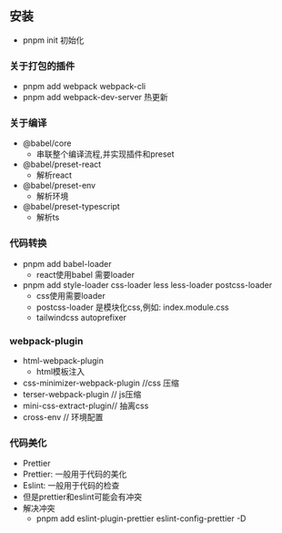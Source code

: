 ## 安装
- pnpm init 初始化

### 关于打包的插件
- pnpm add webpack webpack-cli
- pnpm add webpack-dev-server 热更新

### 关于编译
- @babel/core 
  - 串联整个编译流程,并实现插件和preset
- @babel/preset-react 
  - 解析react
- @babel/preset-env 
  - 解析环境
- @babel/preset-typescript 
  - 解析ts

### 代码转换
- pnpm add babel-loader
  - react使用babel 需要loader
- pnpm add style-loader css-loader less less-loader postcss-loader
  - css使用需要loader
  - postcss-loader 是模块化css,例如: index.module.css
  - tailwindcss autoprefixer

### webpack-plugin
- html-webpack-plugin 
  - html模板注入
- css-minimizer-webpack-plugin //css 压缩 
- terser-webpack-plugin // js压缩
- mini-css-extract-plugin// 抽离css
- cross-env // 环境配置

### 代码美化
- Prettier
 - Prettier: 一般用于代码的美化
 - Eslint: 一般用于代码的检查
 - 但是prettier和eslint可能会有冲突
- 解决冲突
  - pnpm add eslint-plugin-prettier eslint-config-prettier -D